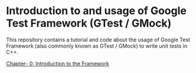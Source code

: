 # Introduction to and usage of Google Test Framework (GTest / GMock)  

This repository contains a tutorial and code about the usage of Google Test Framework (also commonly known as GTest / GMock) to write unit tests in C++. 

[Chapter- 0: Introduction to the Framework ](https://github.com/9lean/Google_Test_Framework/tree/master/Chapter-%200)

